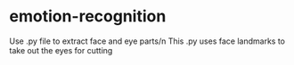 # emotion-recognition
Use .py file to extract face and eye parts/n
This .py uses face landmarks to take out the eyes for cutting

